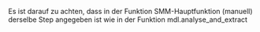 Es ist darauf zu achten, dass in der Funktion SMM-Hauptfunktion (manuell) derselbe Step angegeben ist wie in der Funktion mdl.analyse_and_extract
